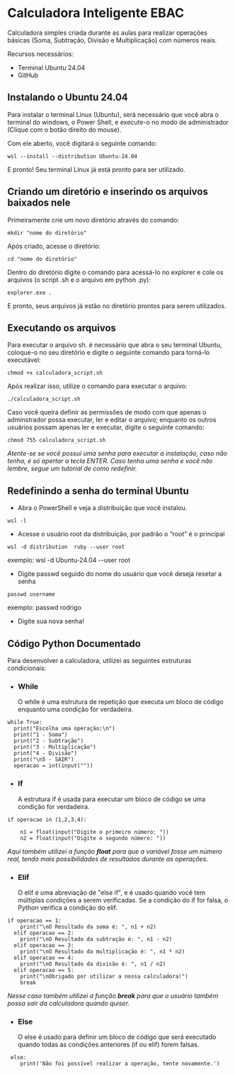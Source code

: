 # Calculadora Inteligente EBAC
  Calculadora simples criada durante as aulas para realizar operações básicas (Soma, Subtração, Divisão e Multiplicação) com números reais.

Recursos necessários: 
* Terminal Ubuntu 24.04
* GitHub

## Instalando o Ubuntu 24.04

Para instalar o terminal Linux (Ubuntu), será necessário que você abra o terminal do windows, o Power Shell, e execute-o no modo de administrador (Clique com o botão direito do mouse).

Com ele aberto, você digitará o seguinte comando:
```
wsl --install --distribution Ubuntu-24.04

```
E pronto! Seu terminal Linux já está pronto para ser utilizado.

## Criando um diretório e inserindo os arquivos baixados nele

Primeiramente crie um novo diretório através do comando: 
```
mkdir "nome do diretório"
````
Após criado, acesse o diretório: 
```
cd "nome do diretório"
```
Dentro do diretório digite o comando para acessá-lo no explorer e cole os arquivos (o script .sh e o arquivo em python .py):
```
explorer.exe .
```
E pronto, seus arquivos já estão no diretório prontos para serem utilizados.

## Executando os arquivos

Para executar o arquivo sh. é necessário que abra o seu terminal Ubuntu, coloque-o no seu diretório e digite o seguinte comando para torná-lo executável:

```
chmod +x calculadora_script.sh
```
Após realizar isso, utilize o comando para executar o arquivo: 

```
./calculadora_script.sh
```
Caso você queira definir as permissões de modo com que apenas o adminstrador possa executar, ler e editar o arquivo; enquanto os outros usuários possam apenas ler e executar, digite o seguinte comando:

```
chmod 755 calculadora_script.sh
```
*Atente-se se você possui uma senha para executar a instalação, caso não tenha, é só apertar a tecla ENTER. Caso tenha uma senha e você não lembre, segue um tutorial de como redefinir.*

## Redefinindo a senha do terminal Ubuntu

* Abra o PowerShell e veja a distribuição que você instalou.
```
wsl -l
```
* Acesse o usuário root da distribuição, por padrão o “root” é o principal
```
wsl -d distribution  ruby --user root
``` 
exemplo: 
wsl -d Ubuntu-24.04 --user root

* Digite passwd seguido do nome do usuário que você deseja resetar a senha
```
passwd username
``` 
exemplo:
passwd rodrigo

* Digite sua nova senha!

## Código Python Documentado

Para desenvolver a calculadora, utilizei as seguintes estruturas condicionais: 
* ### **While**
  O while é uma estrutura de repetição que executa um bloco de código enquanto uma condição for verdadeira.

```
while True:
  print("Escolha uma operação:\n")
  print("1 - Soma")
  print("2 - Subtração")
  print("3 - Multiplicação")
  print("4 - Divisão")
  print("\n5 - SAIR")
  operacao = int(input(""))
```

* ### **If**
  A estrutura if é usada para executar um bloco de código se uma condição for verdadeira.
```
if operacao in (1,2,3,4):

    n1 = float(input("Digite o primeiro número: "))
    n2 = float(input("Digite o segundo número: "))
```
*Aqui também utilizei a função **float** para que a variável fosse um número real, tendo mais possibilidades de resultados durante as operações.* 

* ### **Elif**
  O elif é uma abreviação de "else if", e é usado quando você tem múltiplas condições a serem verificadas. Se a condição do if for falsa, o Python verifica a condição do elif.
```
if operacao == 1:
    print("\nO Resultado da soma é: ", n1 + n2)
  elif operacao == 2:
    print("\nO Resultado da subtração é: ", n1 - n2)
  elif operacao == 3:
    print("\nO Resultado da multiplicação é: ", n1 * n2)
  elif operacao == 4:
    print("\nO Resultado da divisão é: ", n1 / n2)
  elif operacao == 5:
    print("\nObrigado por utilizar a nossa calculadora!")
    break
```
*Nesse caso também utilizei a função **break** para que o usuário também possa sair da calculadora quando quiser.* 

* ### **Else**
  O else é usado para definir um bloco de código que será executado quando todas as condições anteriores (if ou elif) forem falsas.
```
 else:
    print('Não foi possível realizar a operação, tente novamente.')
```







